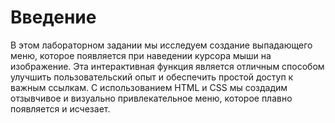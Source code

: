 # Введение

В этом лабораторном задании мы исследуем создание выпадающего меню, которое появляется при наведении курсора мыши на изображение. Эта интерактивная функция является отличным способом улучшить пользовательский опыт и обеспечить простой доступ к важным ссылкам. С использованием HTML и CSS мы создадим отзывчивое и визуально привлекательное меню, которое плавно появляется и исчезает.
